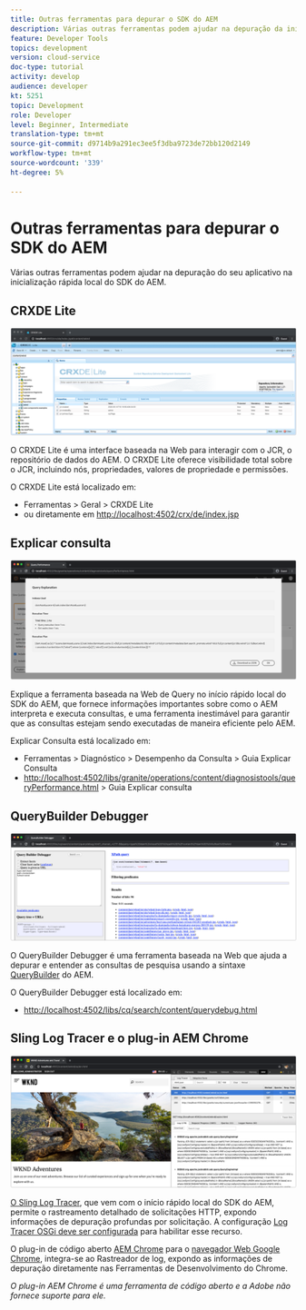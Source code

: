 ```yaml
---
title: Outras ferramentas para depurar o SDK do AEM
description: Várias outras ferramentas podem ajudar na depuração da inicialização rápida local do SDK do AEM.
feature: Developer Tools
topics: development
version: cloud-service
doc-type: tutorial
activity: develop
audience: developer
kt: 5251
topic: Development
role: Developer
level: Beginner, Intermediate
translation-type: tm+mt
source-git-commit: d9714b9a291ec3ee5f3dba9723de72bb120d2149
workflow-type: tm+mt
source-wordcount: '339'
ht-degree: 5%

---
```



# Outras ferramentas para depurar o SDK do AEM

Várias outras ferramentas podem ajudar na depuração do seu aplicativo na inicialização rápida local do SDK do AEM.

## CRXDE Lite

![CRXDE Lite](./assets/other-tools/crxde-lite.png)

O CRXDE Lite é uma interface baseada na Web para interagir com o JCR, o repositório de dados do AEM. O CRXDE Lite oferece visibilidade total sobre o JCR, incluindo nós, propriedades, valores de propriedade e permissões.

O CRXDE Lite está localizado em:

+ Ferramentas > Geral > CRXDE Lite
+ ou diretamente em [http://localhost:4502/crx/de/index.jsp](http://localhost:4502/crx/de/index.jsp)

## Explicar consulta

![Explicar consulta](./assets/other-tools/explain-query.png)

Explique a ferramenta baseada na Web de Query no início rápido local do SDK do AEM, que fornece informações importantes sobre como o AEM interpreta e executa consultas, e uma ferramenta inestimável para garantir que as consultas estejam sendo executadas de maneira eficiente pelo AEM.

Explicar Consulta está localizado em:

+ Ferramentas > Diagnóstico > Desempenho da Consulta > Guia Explicar Consulta
+ [http://localhost:4502/libs/granite/operations/content/diagnosistools/queryPerformance.html](http://localhost:4502/libs/granite/operations/content/diagnosistools/queryPerformance.html)  > Guia Explicar consulta

## QueryBuilder Debugger

![QueryBuilder Debugger](./assets/other-tools/query-debugger.png)

O QueryBuilder Debugger é uma ferramenta baseada na Web que ajuda a depurar e entender as consultas de pesquisa usando a sintaxe [QueryBuilder](https://docs.adobe.com/content/help/en/experience-manager-65/developing/platform/query-builder/querybuilder-api.html) do AEM.

O QueryBuilder Debugger está localizado em:

+ [http://localhost:4502/libs/cq/search/content/querydebug.html](http://localhost:4502/libs/cq/search/content/querydebug.html)

## Sling Log Tracer e o plug-in AEM Chrome

![Sling Log Tracer e o plug-in AEM Chrome](./assets/other-tools/log-tracer.png)

[O Sling Log Tracer](https://sling.apache.org/documentation/bundles/log-tracers.html), que vem com o início rápido local do SDK do AEM, permite o rastreamento detalhado de solicitações HTTP, expondo informações de depuração profundas por solicitação. A configuração [Log Tracer OSGi deve ser configurada](https://sling.apache.org/documentation/bundles/log-tracers.html#configuration-1) para habilitar esse recurso.

O plug-in de código aberto [AEM Chrome](https://chrome.google.com/webstore/detail/aem-chrome-plug-in/ejdcnikffjleeffpigekhccpepplaode?hl=en-US) para o [navegador Web Google Chrome](https://www.google.com/chrome/), integra-se ao Rastreador de log, expondo as informações de depuração diretamente nas Ferramentas de Desenvolvimento do Chrome.

_O plug-in AEM Chrome é uma ferramenta de código aberto e a Adobe não fornece suporte para ele._

